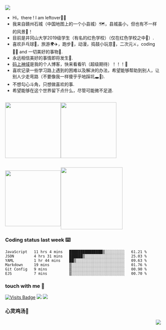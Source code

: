 <img align='center' src="https://readme-typing-svg.herokuapp.com/?lines=永远相信美好的事情即将发生"/>

- Hi，there ! I am leftover👋🏻
- 我来自赣州石城（中国地图上的一个小县城）🗺︎，县城虽小，但也有不一样的风景🌇！
- 目前是井冈山大学2019级学生（有名的红色学校）（仅在红色学校之中🤫）.
- 喜欢乒乓球🏓，旅游🌍✈️，跑步🏃，动漫，捣鼓小玩意🧸，二次元⚔️，coding 👨‍💻 and 一切美好的事物🌄.
- 永远相信美好的事情即将发生👀.
- [码上神域](https://leftover.cn)是我的个人博客，快来看看叭（超级期待）！！！🤞
- 喜欢记录一些学习路上遇到的困难以及解决的办法，希望能够帮助到别人，让别人少走弯路（不要像我一样傻乎乎地踩坑🕳︎🚶).
- 不想勾心斗角，只想做喜欢的事.
- 希望能够在这个世界留下点什么，尽管可能微不足道.
##

 <div>
   <img align="center" height='180px' src="https://github-readme-streak-stats.herokuapp.com/?user=left0ver&theme=dark&hide_border=true" /><img align="center" height='180px'  src="https://github-readme-stats.vercel.app/api/top-langs/?username=left0ver&layout=compact" />
  
 </div>
  
##  
  <div>
  <img align="center" height='180px' src="https://github-readme-stats.vercel.app/api?username=left0ver&show_icons=true&theme=gruvbox&hide_border=true" /><img align="center" height='200px'  src="https://stats.justsong.cn/api/csdn?id=m0_52537576&theme=dark" />
  
  </div>

### Coding status last week ⌨️
<!--START_SECTION:waka-->

```text
JavaScript   11 hrs 4 mins   ███████████████▒░░░░░░░░░   61.21 %
JSON         4 hrs 31 mins   ██████▒░░░░░░░░░░░░░░░░░░   25.03 %
YAML         1 hr 44 mins    ██▒░░░░░░░░░░░░░░░░░░░░░░   09.63 %
Markdown     19 mins         ▒░░░░░░░░░░░░░░░░░░░░░░░░   01.76 %
Git Config   9 mins          ▒░░░░░░░░░░░░░░░░░░░░░░░░   00.90 %
EJS          7 mins          ▒░░░░░░░░░░░░░░░░░░░░░░░░   00.70 %
```

<!--END_SECTION:waka-->

###  touch with me 📨
[![Visits Badge](https://badges.pufler.dev/visits/left0ver/left0ver)](https://badges.pufler.dev)
<a href='https://blog.csdn.net/m0_52537576?spm=1010.2135.3001.5343'><img src='https://img.shields.io/badge/csdn-left0ver-red'></a>
<a href='https://leftover.cn'><img src='https://img.shields.io/badge/blog-leftover-ff69b4'></a>

### 心灵鸡汤🥣

<img align='right' src='https://quotes-github-readme.vercel.app/api?type=horizontal&theme=tokyonight' />

